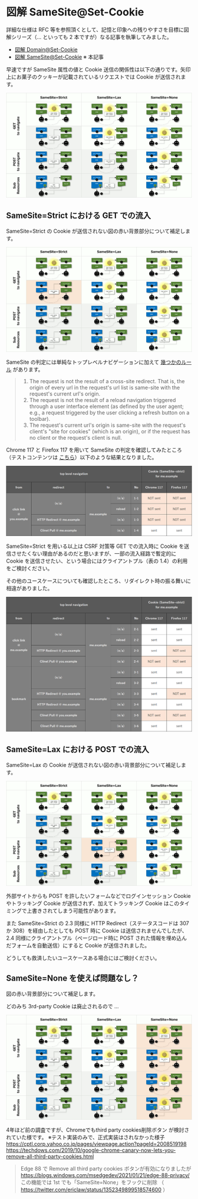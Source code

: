 # 図解 SameSite@Set-Cookie

詳細な仕様は RFC 等を参照頂くとして、記憶と印象への残りやすさを目標に図解シリーズ（… といっても 2 本ですが）なる記事を執筆してみました。

- [図解 Domain@Set-Cookie](https://github.com/nakayama-kazuki/202x/tree/main/Cookie/Domain)
- [図解 SameSite@Set-Cookie](https://github.com/nakayama-kazuki/202x/tree/main/Cookie/SameSite) ※ 本記事

早速ですが SameSite 属性の値と Cookie 送信の関係性は以下の通りです。矢印上にお菓子のクッキーが記載されているリクエストでは Cookie が送信されます。

<img src='https://raw.githubusercontent.com/nakayama-kazuki/202x/main/Cookie/SameSite/img1.png' />

## SameSite=Strict における GET での流入

SameSite=Strict の Cookie が送信されない図の赤い背景部分について補足します。

<img src='https://raw.githubusercontent.com/nakayama-kazuki/202x/main/Cookie/SameSite/img2.png' />

SameSite の判定には単純なトップレベルナビゲーションに加えて [幾つかのルール](https://datatracker.ietf.org/doc/html/draft-ietf-httpbis-rfc6265bis#section-5.2) があります。

> 1. The request is not the result of a cross-site redirect. That is, the origin of every url in the request's url list is same-site with the request's current url's origin.
> 2. The request is not the result of a reload navigation triggered through a user interface element (as defined by the user agent; e.g., a request triggered by the user clicking a refresh button on a toolbar).
> 3. The request's current url's origin is same-site with the request's client's "site for cookies" (which is an origin), or if the request has no client or the request's client is null.

Chrome 117 と Firefox 117 を用いて SameSite の判定を確認してみたところ（テストコンテンツは [こちら](https://github.com/nakayama-kazuki/202x/tree/main/Cookie/SameSite/test)）以下のような結果となりました。

<img src='https://raw.githubusercontent.com/nakayama-kazuki/202x/main/Cookie/SameSite/strict-1.png' />

SameSite=Strict を用いる以上は CSRF 対策等 GET での流入時に Cookie を送信させたくない理由があるのだと思いますが、一部の流入経路で暫定的に Cookie を送信させたい、という場合にはクライアントプル（表の 1.4）の利用をご検討ください。

その他のユースケースについても確認したところ、リダイレクト時の振る舞いに相違がありました。

<img src='https://raw.githubusercontent.com/nakayama-kazuki/202x/main/Cookie/SameSite/strict-2.png' />

## SameSite=Lax における POST での流入

SameSite=Lax の Cookie が送信されない図の赤い背景部分について補足します。

<img src='https://raw.githubusercontent.com/nakayama-kazuki/202x/main/Cookie/SameSite/img3.png' />

外部サイトからも POST を許したいフォームなどでログインセッション Cookie やトラッキング Cookie が送信されず、加えてトラッキング Cookie はこのタイミングで上書きされてしまう可能性があります。

また SameSite=Strict の 2.3 同様に HTTP Redirect（ステータスコードは 307 か 308）を経由したとしても POST 時に Cookie は送信されませんでしたが、2.4 同様にクライアントプル（ページロード時に POST された情報を埋め込んだフォームを自動送信）にすると Cookie が送信されました。


どうしても救済したいユースケースある場合にはご検討ください。

## SameSite=None を使えば問題なし？

図の赤い背景部分について補足します。

どのみち 3rd-party Cookie は廃止されるので …

<img src='https://raw.githubusercontent.com/nakayama-kazuki/202x/main/Cookie/SameSite/img4.png' />

4年ほど前の調査ですが、Chromeでもthird party cookies削除ボタン
が検討されていた様です。
※テスト実装のみで、正式実装はされなかった様子
https://cptl.corp.yahoo.co.jp/pages/viewpage.action?pageId=2008519198
https://techdows.com/2019/10/google-chrome-canary-now-lets-you-remove-all-third-party-cookies.html

> Edge 88 で Remove all third party cookies ボタンが有効になりましたが
> https://blogs.windows.com/msedgedev/2021/01/21/edge-88-privacy/
> この機能では 1st でも「SameSite=None」をフックに削除
> （ https://twitter.com/ericlaw/status/1352349899518574600 ）


